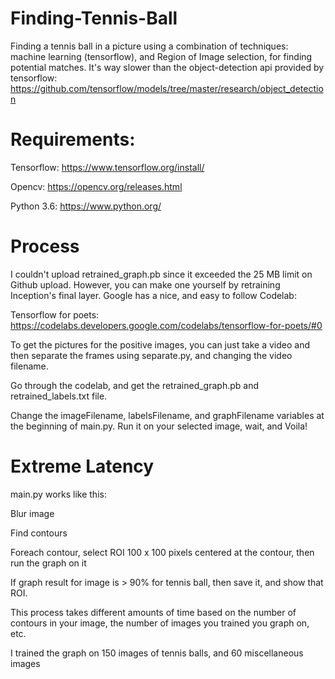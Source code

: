 # Finding-Tennis-Ball
Finding a tennis ball in a picture using a combination of techniques: machine learning (tensorflow), and Region of Image selection, for finding potential matches. It's way slower than the object-detection api provided by tensorflow: https://github.com/tensorflow/models/tree/master/research/object_detection


# Requirements:

Tensorflow: https://www.tensorflow.org/install/

Opencv: https://opencv.org/releases.html

Python 3.6: https://www.python.org/

# Process

I couldn't upload retrained_graph.pb since it exceeded the 25 MB limit on Github upload. 
However, you can make one yourself by retraining Inception's final layer. Google has a nice, and easy to follow Codelab:

Tensorflow for poets: https://codelabs.developers.google.com/codelabs/tensorflow-for-poets/#0

To get the pictures for the positive images, you can just take a video and then separate the frames using separate.py, and changing the video filename.

Go through the codelab, and get the retrained_graph.pb and retrained_labels.txt file.

Change the imageFilename, labelsFilename, and graphFilename variables at the beginning of main.py.
Run it on your selected image, wait, and Voila!

# Extreme Latency

main.py works like this:

Blur image

Find contours

Foreach contour, select ROI 100 x 100 pixels centered at the contour, then run the graph on it

If graph result for image is > 90% for tennis ball, then save it, and show that ROI.

This process takes different amounts of time based on the number of contours in your image, the number of images you trained you graph on, etc.

I trained the graph on 150 images of tennis balls, and 60 miscellaneous images

